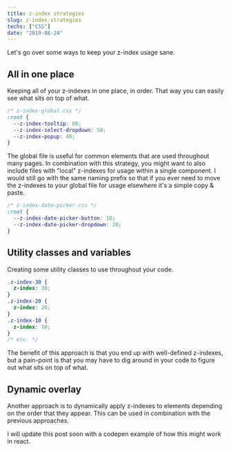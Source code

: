 ```yaml
---
title: z-index strategies
slug: z-index-strategies
techs: ["CSS"]
date: "2019-08-24"
---
```


Let's go over some ways to keep your z-index usage sane.

## All in one place

Keeping all of your z-indexes in one place, in order. That way you can easily see what sits on top of what.

```css
/* z-index-global.css */
:root {
  --z-index-tooltip: 60;
  --z-index-select-dropdown: 50;
  --z-index-popup: 40;
}
```

The global file is useful for common elements that are used throughout many pages. In combination with this strategy, you might want to also include files with "local" z-indexes for usage within a single component. I would still go with the same naming prefix so that if you ever need to move the z-indexes to your global file for usage elsewhere it's a simple copy & paste.

```css
/* z-index-date-picker.css */
:root {
  --z-index-date-picker-button: 10;
  --z-index-date-picker-dropdown: 20;
}
```

## Utility classes and variables

Creating some utility classes to use throughout your code.

```css
.z-index-30 {
  z-index: 30;
}
.z-index-20 {
  z-index: 20;
}
.z-index-10 {
  z-index: 10;
}
/* etc. */
```

The benefit of this approach is that you end up with well-defined z-indexes, but a pain-point is that you may have to dig around in your code to figure out what sits on top of what.

## Dynamic overlay

Another approach is to dynamically apply z-indexes to elements depending on the order that they appear. This can be used in combination with the previous approaches.

I will update this post soon with a codepen example of how this might work in react.

<!-- TODO: ## Dynamic overlay - make a codepen -->
